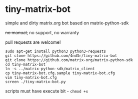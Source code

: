 # tiny-matrix-bot

simple and dirty matrix.org bot based on matrix-python-sdk

~~no manual,~~ no support, no warranty

pull requests are welcome!

```
sudo apt-get install python3 python3-requests
git clone https://github.com/4nd3r/tiny-matrix-bot
git clone https://github.com/matrix-org/matrix-python-sdk
cd tiny-matrix-bot
ln -s ../matrix-python-sdk/matrix_client
cp tiny-matrix-bot.cfg.sample tiny-matrix-bot.cfg
vim tiny-matrix-bot.cfg
screen ./tiny-matrix-bot.py
```

scripts must have execute bit - `chmod +x`
